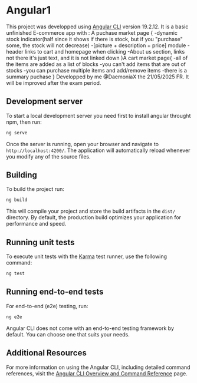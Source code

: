 # Angular1

This project was developped using [Angular CLI](https://github.com/angular/angular-cli) version 19.2.12. 
It is a basic unfinished E-commerce app with :
A puchase market page {
      -dynamic stock indicator(half since it shows if there is stock, but if you "purchase" some, the stock will not decrease)
      -[picture + description + price] module
      -header links to cart and homepage when clicking
      -About us section, links not there it's just text, and it is not linked down
}A cart market page{
      -all of the items are added as a list of blocks
      -you can't add items that are out of stocks
      -you can purchase multiple items and add/remove items
      -there is a summary puchase
}
Developped by me @DaemoniaX the 21/05/2025 FR. It will be improved after the exam period.

## Development server

To start a local development server you need first to install angular throught npm, then run:

```bash
ng serve
```

Once the server is running, open your browser and navigate to `http://localhost:4200/`. The application will automatically reload whenever you modify any of the source files.

## Building

To build the project run:

```bash
ng build
```

This will compile your project and store the build artifacts in the `dist/` directory. By default, the production build optimizes your application for performance and speed.

## Running unit tests

To execute unit tests with the [Karma](https://karma-runner.github.io) test runner, use the following command:

```bash
ng test
```

## Running end-to-end tests

For end-to-end (e2e) testing, run:

```bash
ng e2e
```

Angular CLI does not come with an end-to-end testing framework by default. You can choose one that suits your needs.

## Additional Resources

For more information on using the Angular CLI, including detailed command references, visit the [Angular CLI Overview and Command Reference](https://angular.dev/tools/cli) page.
